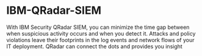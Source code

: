 # IBM-QRadar-SIEM
With IBM Security QRadar SIEM, you can minimize the time gap between when suspicious activity occurs and when you detect it. Attacks and policy violations leave their footprints in the log events and network flows of your IT deployment. QRadar can connect the dots and provides you insight 
